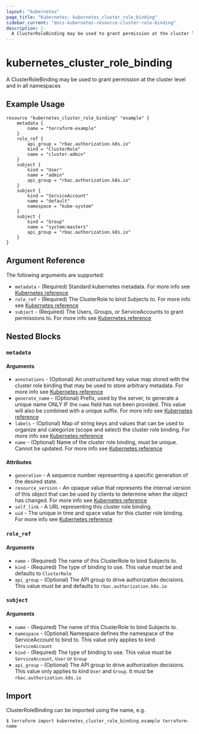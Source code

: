 ```yaml
---
layout: "kubernetes"
page_title: "Kubernetes: kubernetes_cluster_role_binding"
sidebar_current: "docs-kubernetes-resource-cluster-role-binding"
description: |-
  A ClusterRoleBinding may be used to grant permission at the cluster level and in all namespaces.
---
```


# kubernetes_cluster_role_binding

A ClusterRoleBinding may be used to grant permission at the cluster level and in all namespaces


## Example Usage

```hcl
resource "kubernetes_cluster_role_binding" "example" {
	metadata {
		name = "terraform-example"
	}
	role_ref {
		api_group = "rbac.authorization.k8s.io"
		kind = "ClusterRole"
		name = "cluster-admin"
	}
	subject {
		kind = "User"
		name = "admin"
		api_group = "rbac.authorization.k8s.io"
	}
	subject {
		kind = "ServiceAccount"
		name = "default"
		namespace = "kube-system"
	}
	subject {
		kind = "Group"
		name = "system:masters"
		api_group = "rbac.authorization.k8s.io"
	}
}
```

## Argument Reference

The following arguments are supported:

* `metadata` - (Required) Standard kubernetes metadata. For more info see [Kubernetes reference](https://github.com/kubernetes/community/blob/e59e666e3464c7d4851136baa8835a311efdfb8e/contributors/devel/api-conventions.md#metadata)
* `role_ref` - (Required) The ClusterRole to bind Subjects to. For more info see [Kubernetes reference](https://kubernetes.io/docs/admin/authorization/rbac/#rolebinding-and-clusterrolebinding)
* `subject` - (Required) The Users, Groups, or ServiceAccounts to grant permissions to. For more info see [Kubernetes reference](https://kubernetes.io/docs/admin/authorization/rbac/#referring-to-subjects)


## Nested Blocks

### `metadata`

#### Arguments

* `annotations` - (Optional) An unstructured key value map stored with the cluster role binding that may be used to store arbitrary metadata. For more info see [Kubernetes reference](http://kubernetes.io/docs/user-guide/annotations)
* `generate_name` - (Optional) Prefix, used by the server, to generate a unique name ONLY IF the `name` field has not been provided. This value will also be combined with a unique suffix. For more info see [Kubernetes reference](https://github.com/kubernetes/community/blob/e59e666e3464c7d4851136baa8835a311efdfb8e/contributors/devel/api-conventions.md#idempotency)
* `labels` - (Optional) Map of string keys and values that can be used to organize and categorize (scope and select) the cluster role binding. For more info see [Kubernetes reference](http://kubernetes.io/docs/user-guide/labels)
* `name` - (Optional) Name of the cluster role binding, must be unique. Cannot be updated. For more info see [Kubernetes reference](http://kubernetes.io/docs/user-guide/identifiers#names)

#### Attributes

* `generation` - A sequence number representing a specific generation of the desired state.
* `resource_version` - An opaque value that represents the internal version of this object that can be used by clients to determine when the object has changed. For more info see [Kubernetes reference](https://github.com/kubernetes/community/blob/e59e666e3464c7d4851136baa8835a311efdfb8e/contributors/devel/api-conventions.md#concurrency-control-and-consistency)
* `self_link` - A URL representing this cluster role binding.
* `uid` - The unique in time and space value for this cluster role binding. For more info see [Kubernetes reference](http://kubernetes.io/docs/user-guide/identifiers#uids)

### `role_ref`

#### Arguments

* `name` - (Required) The name of this ClusterRole to bind Subjects to.
* `kind` - (Required) The type of binding to use. This value must be and defaults to `ClusterRole`
* `api_group` - (Optional) The API group to drive authorization decisions. This value must be and defaults to `rbac.authorization.k8s.io`

### `subject`

#### Arguments

* `name` - (Required) The name of this ClusterRole to bind Subjects to.
* `namespace` - (Optional) Namespace defines the namespace of the ServiceAccount to bind to. This value only applies to kind `ServiceAccount`
* `kind` - (Required) The type of binding to use. This value must be `ServiceAccount`, `User` or `Group`
* `api_group` - (Optional) The API group to drive authorization decisions. This value only applies to kind `User` and `Group`. It must be `rbac.authorization.k8s.io`

## Import

ClusterRoleBinding can be imported using the name, e.g.

```
$ terraform import kubernetes_cluster_role_binding.example terraform-name
```
